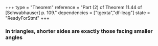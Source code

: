 +++
type = "Theorem"
reference = "Part (2) of Theorem 11.44 of [Schwabhauser] p. 109."
dependencies = ["tgexta","df-leag"]
state = "ReadyForStmt"
+++
### In triangles, shorter sides are exactly those facing smaller angles 

